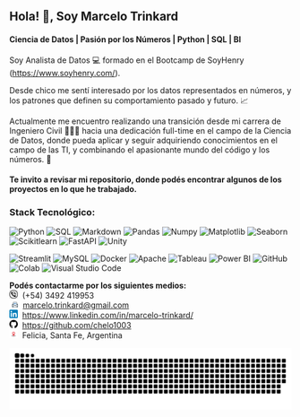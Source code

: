 ## Hola! 👋, Soy Marcelo Trinkard
#### Ciencia de Datos | Pasión por los Números | Python | SQL | BI

Soy Analista de Datos 💻 formado en el Bootcamp de SoyHenry (https://www.soyhenry.com/). 

Desde chico me sentí interesado por los datos representados en números, y los patrones que definen su comportamiento pasado y futuro. 📈

Actualmente me encuentro realizando una transición desde mi carrera de Ingeniero Civil 👷🏻‍♂️ hacia una dedicación full-time en el campo de la Ciencia de Datos, donde pueda aplicar y seguir adquiriendo conocimientos en el campo de las TI, y combinando el apasionante mundo del código y los números. 🤖

#### Te invito a revisar mi repositorio, donde podés encontrar algunos de los proyectos en lo que he trabajado.

### Stack Tecnológico:

![Python](https://img.shields.io/badge/-Python-cyan?style=flat&logo=python)
![SQL](https://img.shields.io/badge/-SQL-cyan?style=flat&logo=sql)
![Markdown](https://img.shields.io/badge/-Markdown-cyan?style=flat&logo=markdown)
![Pandas](https://img.shields.io/badge/-Pandas-cyan?style=flat&logo=pandas)
![Numpy](https://img.shields.io/badge/-Numpy-cyan?style=flat&logo=numpy)
![Matplotlib](https://img.shields.io/badge/-Matplotlib-cyan?style=flat&logo=matplotlib)
![Seaborn](https://img.shields.io/badge/-Seaborn-cyan?style=flat&logo=seaborn)
![Scikitlearn](https://img.shields.io/badge/-Scikitlearn-cyan?style=flat&logo=scikitlearn)
![FastAPI](https://img.shields.io/badge/-FastAPI-cyan?style=flat&logo=fastapi)
![Unity](https://img.shields.io/badge/-Unity-cyan?style=flat&logo=unity)   

![Streamlit](https://img.shields.io/badge/-Streamlit-cyan?style=flat&logo=streamlit)
![MySQL](https://img.shields.io/badge/-MySQL-cyan?style=flat&logo=MySQL)
![Docker](https://img.shields.io/badge/-Docker-cyan?style=flat&logo=docker)
![Apache](https://img.shields.io/badge/-Apache-cyan?style=flat&logo=apache-hadoop)
![Tableau](https://img.shields.io/badge/-Tableau-cyan?style=flat&logo=tableau)
![Power BI](https://img.shields.io/badge/-Power%20BI-cyan?style=flat&logo=powerbi)
![GitHub](https://img.shields.io/badge/-GitHub-cyan?style=flat&logo=github)
![Colab](https://img.shields.io/badge/-colab-cyan?style=flat&logo=colabbadge)
![Visual Studio Code](https://img.shields.io/badge/-Visual%20Studio%20Code-cyan?style=flat&logo=visual-studio-code&logoColor=007ACC)



**Podés contactarme por los siguientes medios:**  
<img src="iconos_fotos/logomovil.png" alt="Texto alternativo" width="15">&nbsp; (+54) 3492 419953  
<img src="iconos_fotos/logomail.png" alt="Texto alternativo" width="20"> marcelo.trinkard@gmail.com  
<img src="iconos_fotos/logolinkedin.png" alt="Texto alternativo" width="15">&nbsp; https://www.linkedin.com/in/marcelo-trinkard/  
<img src="iconos_fotos/logogithub.png" alt="Texto alternativo" width="15">&nbsp; https://github.com/chelo1003  
<img src="iconos_fotos/ubicacion.jpg" alt="Texto alternativo" width="15">&nbsp; Felicia, Santa Fe, Argentina  

<picture>
  <source media="(prefers-color-scheme: dark)" srcset="https://raw.githubusercontent.com/platane/platane/output/github-contribution-grid-snake-dark.svg">
  <source media="(prefers-color-scheme: light)" srcset="https://raw.githubusercontent.com/platane/platane/output/github-contribution-grid-snake.svg">
  <img alt="github contribution grid snake animation" src="https://raw.githubusercontent.com/platane/platane/output/github-contribution-grid-snake.svg">
</picture>